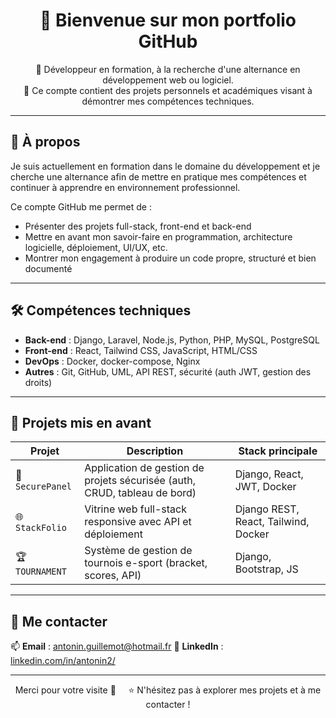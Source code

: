 <h1 align="center">👋 Bienvenue sur mon portfolio GitHub</h1>

<p align="center">
🎯 Développeur en formation, à la recherche d'une alternance en développement web ou logiciel.<br/>
💼 Ce compte contient des projets personnels et académiques visant à démontrer mes compétences techniques.
</p>

---

## 🚀 À propos

Je suis actuellement en formation dans le domaine du développement et je cherche une alternance afin de mettre en pratique mes compétences et continuer à apprendre en environnement professionnel.

Ce compte GitHub me permet de :
- Présenter des projets full-stack, front-end et back-end
- Mettre en avant mon savoir-faire en programmation, architecture logicielle, déploiement, UI/UX, etc.
- Montrer mon engagement à produire un code propre, structuré et bien documenté

---

## 🛠️ Compétences techniques

- **Back-end** : Django, Laravel, Node.js, Python, PHP, MySQL, PostgreSQL
- **Front-end** : React, Tailwind CSS, JavaScript, HTML/CSS
- **DevOps** : Docker, docker-compose, Nginx
- **Autres** : Git, GitHub, UML, API REST, sécurité (auth JWT, gestion des droits)

---

## 📌 Projets mis en avant

| Projet | Description | Stack principale |
|--------|-------------|------------------|
| 🔧 `SecurePanel` | Application de gestion de projets sécurisée (auth, CRUD, tableau de bord) | Django, React, JWT, Docker |
| 🌐 `StackFolio` | Vitrine web full-stack responsive avec API et déploiement | Django REST, React, Tailwind, Docker |
| 🏆 `TOURNAMENT` | Système de gestion de tournois e-sport (bracket, scores, API) | Django, Bootstrap, JS |

---

## 🤝 Me contacter

📫 **Email** : antonin.guillemot@hotmail.fr 
💼 **LinkedIn** : [linkedin.com/in/antonin2/](https://www.linkedin.com/in/antonin2/)

---

<p align="center">
Merci pour votre visite 🙌 &nbsp;&nbsp;&nbsp; ⭐ N'hésitez pas à explorer mes projets et à me contacter !
</p>
